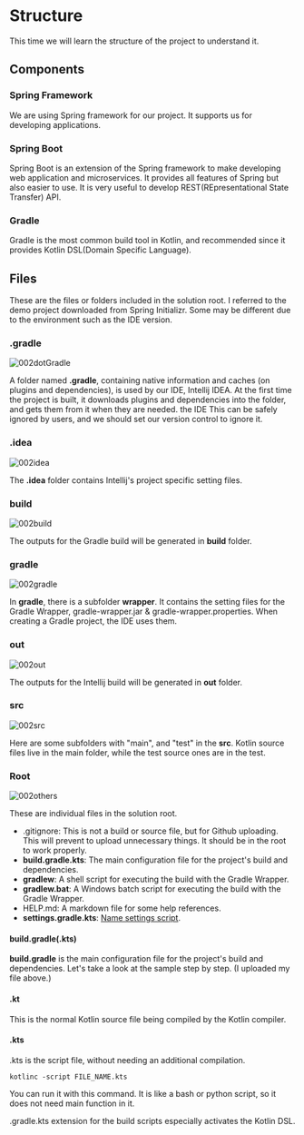 # Structure
This time we will learn the structure of the project to understand it.
## Components
### Spring Framework
We are using Spring framework for our project. It supports us for developing applications.
### Spring Boot
Spring Boot is an extension of the Spring framework to make developing web application and microservices. It provides all features of Spring but also easier to use. It is very useful to develop REST(REpresentational State Transfer) API.
### Gradle
Gradle is the most common build tool in Kotlin, and recommended since it provides Kotlin DSL(Domain Specific Language).

## Files
These are the files or folders included in the solution root. I referred to the demo project downloaded from Spring Initializr. Some may be different due to the environment such as the IDE version.
### .gradle
![002dotGradle](https://user-images.githubusercontent.com/48712088/154800008-2526f362-1c63-4cc5-8742-9e7b20fd5455.png)

A folder named **.gradle**, containing native information and caches (on plugins and dependencies), is used by our IDE, Intellij IDEA. At the first time the project is built, it downloads plugins and dependencies into the folder, and gets them from it when they are needed. the IDE This can be safely ignored by users, and we should set our version control to ignore it.
### .idea
![002idea](https://user-images.githubusercontent.com/48712088/154806596-e9e1c239-670e-46b3-be37-c1766f528ee1.png)

The **.idea** folder contains Intellij's project specific setting files.
### build
![002build](https://user-images.githubusercontent.com/48712088/154809898-88c2f798-95a6-4cce-af62-3edeea4455d5.png)

The outputs for the Gradle build will be generated in **build** folder.

### gradle
![002gradle](https://user-images.githubusercontent.com/48712088/154809900-fc307e70-5c60-4222-b52b-ce2969bf57da.png)

In **gradle**, there is a subfolder **wrapper**. It contains the setting files for the Gradle Wrapper, gradle-wrapper.jar & gradle-wrapper.properties. When creating a Gradle project, the IDE uses them.

### out
![002out](https://user-images.githubusercontent.com/48712088/154807341-8510e2f3-eb34-4249-ae2e-74fd43d4aef7.png)

The outputs for the Intellij build will be generated in **out** folder.

### src
![002src](https://user-images.githubusercontent.com/48712088/154807348-9265053e-1895-47a0-b159-c50a026f8d3d.png)

Here are some subfolders with "main", and "test" in the **src**. Kotlin source files live in the main folder, while the test source ones are in the test.

### Root
![002others](https://user-images.githubusercontent.com/48712088/154811118-2e6fde92-3bca-4a81-97c5-616e909c4778.png)

These are individual files in the solution root.

* .gitignore: This is not a build or source file, but for Github uploading. This will prevent to upload unnecessary things. It should be in the root to work properly.
* **build.gradle.kts**: The main configuration file for the project's build and dependencies.
* **gradlew**: A shell script for executing the build with the Gradle Wrapper.
* **gradlew.bat**: A Windows batch script for executing the build with the Gradle Wrapper.
* HELP.md: A markdown file for some help references.
* **settings.gradle.kts**: [Name settings script](https://docs.gradle.org/current/userguide/kotlin_dsl.html).

#### build.gradle(.kts)
**build.gradle** is the main configuration file for the project's build and dependencies. Let's take a look at the sample step by step. (I uploaded my file above.)


#### .kt
This is the normal Kotlin source file being compiled by the Kotlin compiler.
#### .kts
.kts is the script file, without needing an additional compilation.

    kotlinc -script FILE_NAME.kts
    
You can run it with this command. It is like a bash or python script, so it does not need main function in it.

.gradle.kts extension for the build scripts especially activates the Kotlin DSL.

